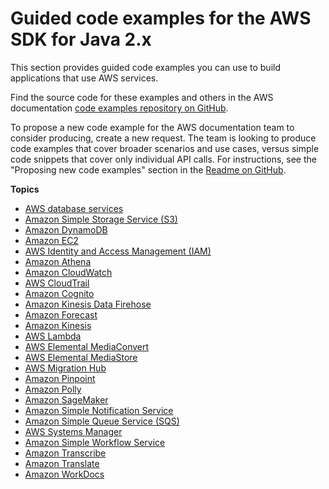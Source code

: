 # Guided code examples for the AWS SDK for Java 2\.x<a name="examples-guided"></a>

This section provides guided code examples you can use to build applications that use AWS services\.

Find the source code for these examples and others in the AWS documentation [code examples repository on GitHub](https://github.com/awsdocs/aws-doc-sdk-examples)\.

To propose a new code example for the AWS documentation team to consider producing, create a new request\. The team is looking to produce code examples that cover broader scenarios and use cases, versus simple code snippets that cover only individual API calls\. For instructions, see the "Proposing new code examples" section in the [Readme on GitHub](https://github.com/awsdocs/aws-doc-sdk-examples/blob/master/README.rst)\.

**Topics**
+ [AWS database services](examples-databases.md)
+ [Amazon Simple Storage Service \(S3\)](examples-s3.md)
+ [Amazon DynamoDB](examples-dynamodb.md)
+ [Amazon EC2](examples-ec2.md)
+ [AWS Identity and Access Management \(IAM\)](examples-iam.md)
+ [Amazon Athena](examples-athena.md)
+ [Amazon CloudWatch](examples-cloudwatch.md)
+ [AWS CloudTrail](examples-cloudtrail.md)
+ [Amazon Cognito](examples-cognito.md)
+ [Amazon Kinesis Data Firehose](examples-firehose.md)
+ [Amazon Forecast](examples-forecast.md)
+ [Amazon Kinesis](examples-kinesis.md)
+ [AWS Lambda](examples-lambda.md)
+ [AWS Elemental MediaConvert](examples-mediaconvert.md)
+ [AWS Elemental MediaStore](examples-mediastore.md)
+ [AWS Migration Hub](examples-migrationhub.md)
+ [Amazon Pinpoint](examples-pinpoint.md)
+ [Amazon Polly](examples-polly.md)
+ [Amazon SageMaker](examples-sagemaker.md)
+ [Amazon Simple Notification Service](examples-simple-notification-service.md)
+ [Amazon Simple Queue Service \(SQS\)](examples-sqs.md)
+ [AWS Systems Manager](examples-ssm.md)
+ [Amazon Simple Workflow Service](examples-swf.md)
+ [Amazon Transcribe](examples-transcribe.md)
+ [Amazon Translate](examples-translate.md)
+ [Amazon WorkDocs](examples-workdocs.md)